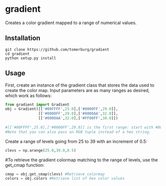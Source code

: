 # gradient
Creates a color gradient mapped to a range of numerical values.

## Installation

```
git clone https://github.com/tomerburg/gradient
cd gradient
python setup.py install
```

## Usage

First, create an instance of the gradient class that stores the data used to create the color map. Input parameters are as many ranges as desired, which work as follows:

```python
from gradient import Gradient
obj = Gradient([['#00FFFF',25.0],['#0000FF',29.0]],
               [['#0000FF',29.0],['#0000AA',32.0]],
               [['#0000AA',32.0],['#FF00FF',38.0]])
               
#[['#00FFFF',25.0],['#0000FF',29.0]] is the first range: start with #00FFFF at a value of 25 and end at #0000FF at a value of 29.
#Note that you can also pass an RGB tuple instead of a hex string.
```

Create a range of levels going from 25 to 39 with an increment of 0.5:
```python
clevs = np.arange(25.0,39.0,0.5)
```

#To retrieve the gradient colormap matching to the range of levels, use the get_cmap function:
```python
cmap = obj.get_cmap(clevs) #Retrieve colormap
colors = obj.colors #Retrieve list of hex color values
```
